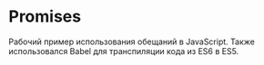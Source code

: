 # Promises
Рабочий пример использования обещаний в JavaScript.
Также использовался Babel для транспиляции кода из ES6 в ES5.
